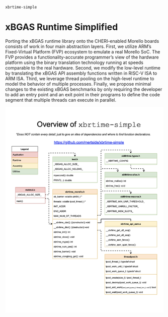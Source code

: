 `xbrtime-simple`
# xBGAS Runtime Simplified

Porting the xBGAS runtime library onto the CHERI-enabled Morello boards consists of work in four main abstraction layers. 
First, we utilize ARM’s Fixed-Virtual Platform (FVP) ecosystem to emulate a real Morello SoC. 
The FVP provides a functionality-accurate programmer’s view of the hardware platform using the binary translation technology running at speeds comparable to the real hardware. 
Second, we modify the low-level runtime by translating the xBGAS API assembly functions written in RISC-V ISA to ARM ISA. 
Third, we leverage thread pooling on the high-level runtime to model the behavior of multiple processes. 
Finally, we propose minimal changes to the existing xBGAS benchmarks by only requiring the developer to add an entry point and an exit point in their programs to define the code segment that multiple threads can execute in parallel.

<img width="742" alt="xbrtime-simple-overview-uml" src="https://github.com/mertside/xbrtime-simple/blob/main/documentation/xbrtime-simple-overview-uml.png">
